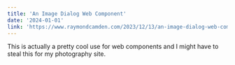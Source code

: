 ```yaml
---
title: 'An Image Dialog Web Component'
date: '2024-01-01'
link: 'https://www.raymondcamden.com/2023/12/13/an-image-dialog-web-component'
---
```


This is actually a pretty cool use for web components and I might have to steal this for my photography site.
